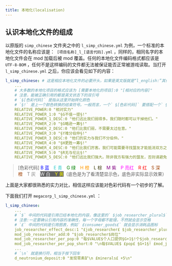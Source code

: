 ```yaml
---
title: 本地化(localisation)
---
```


## 认识本地化文件的组成

以原版的 `simp_chinese` 文件夹之中的 `l_simp_chinese.yml` 为例，一个标准的本地化文件的名称应该是：` [项目名称]_l_[语言代码].yml` ，同样的，相同名字的本地化文件会在 mod 加载后被 mod 覆盖。任何的本地化文件编码格式都应该是 `UTF-8-BOM` ，任何不是这样编码的文件都无法被保证能否正常被游戏读取。当打开 `l_simp_chinese.yml` 之后，你应该会看见如下的内容：

```yaml
l_simp_chinese: # 这是相应本地化文件的必要开头，如果是英文版就是“l_english:”其他语言也都差不多
    ...
    # 大多数的本地化项目的格式应该为 [需要本地化的项目]:0 "[相对应的内容]"
    # 注意，能被正确引用的都是英文状态下的双引号
    # `§[色彩代码]` 是指从这里开始转化颜色
    # `§!` 是上一个颜色转换的结束符号。一般而言，一个` §[色彩代码]` 要搭配一个` §!`
    RELATIVE_POWER:0 "相对实力"
    RELATIVE_POWER_1:0 "§G不值一提§!"
    RELATIVE_POWER_1_DESC:0 "他们远比我们弱得多。我们随时都可以干掉他们。"
    RELATIVE_POWER_2:0 "§G略逊一筹§!"
    RELATIVE_POWER_2_DESC:0 "他们比我们弱，不需要太过在意。"
    RELATIVE_POWER_3:0 "§Y难分伯仲§!"
    RELATIVE_POWER_3_DESC:0 "他们的实力与我们不分伯仲。"
    RELATIVE_POWER_4:0 "§H更胜一筹§!"
    RELATIVE_POWER_4_DESC:0 "他们比我们厉害。我们可能需要寻找盟友才能抵消双方之间的差距。"
    RELATIVE_POWER_5:0 "§R无与伦比§!"
    RELATIVE_POWER_5_DESC:0 "他们远比我们强大。除非我方有强力的盟友，否则请避免与对方发生冲突。"
```

> \[色彩代码\] <font style="background-color:#FFFFFF"><font style="color:#0000FF">B 蓝</font>&emsp;<font style="color:#33CCCC">E 青</font>&emsp;<font style="color:#008000">G 绿</font>&emsp;<font style="color:#FF9900">H 橙</font>&emsp;<font style="color:#333300">L 棕</font>&emsp;<font style="color:#800080">M 紫</font>&emsp;<font style="color:#FF00FF">P 亮红</font>&emsp;<font style="color:#FF0000">R 红</font>&emsp;<font style="color:#9E3F00">S 深橙</font>&emsp;<font style="color:#808080">T 灰</font></font>&emsp;<font style="background-color:#606060"><font style="color:#FFFFFF">W 白</font>&emsp;<font style="color:#FFFF00">Y 黄</font></font>（底色是为了看清楚显示色，底色非实际显示效果）

上面是大家都很熟悉的实力对比，相信这样应该能对色彩代码有一个初步的了解。

下面我们打开 `megacorp_l_simp_chinese.yml` ：

```yaml
l_simp_chinese:
    ...
    # `$` 中间的代码是引用已经本地化的内容，像这里的` $job_researcher_plural$` 就是会显示“研究人员”
    # 注意:一定要确认引用内容的准确性，每一个字母都不能错，不然就会显示空格
    # `£` 中间的代码是引用图表，例如` £consumer_goods£` 就会显示消耗品图标
    job_researcher_effect_desc:1 "£job_researcher£ $job_researcher_plural$将£consumer_goods£ §Y$consumer_goods$§!转化为£physics£·£society£·£engineering£ §Y研究点数§!"
    mod_job_researcher_add:0 "$job_researcher$岗位"
    mod_job_researcher_per_pop:0 "每$VALUE$个人口提供§G+1§!个$job_researcher$岗位"
    mod_job_researcher_per_pop_short:0 "\n每$VALUE$ £pop£ §G+1§! £mod_job_researcher_add£ "
    ...
    # `\n` 就是换行符，相当于按下回车
    d_neutronium_deposit:0 "发现零素矿\n £minerals£ +5\n"
```
